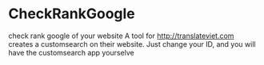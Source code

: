 # CheckRankGoogle
check rank google of your website
A tool for http://translateviet.com creates a customsearch on their website.
Just change your ID, and you will have the customsearch app yourselve
